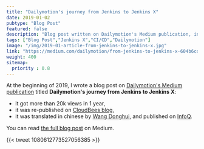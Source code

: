 ```yaml
---
title: "Dailymotion's journey from Jenkins to Jenkins X"
date: 2019-01-02
pubtype: "Blog Post"
featured: false
description: "Blog post written on Dailymotion's Medium publication, in which I shared our journey from Jenkins to Jenkins X: why Jenkins X, feedbacks on our initial POC, and our migration."
tags: ["Blog Post","Jenkins X","CI/CD","Dailymotion"]
image: "/img/2019-01-article-from-jenkins-to-jenkins-x.jpg"
link: "https://medium.com/dailymotion/from-jenkins-to-jenkins-x-604b6cde0ce3"
weight: 400
sitemap:
  priority : 0.8
---
```


At the beginning of 2019, I wrote a blog post on [Dailymotion's Medium publication](https://medium.com/dailymotion) titled **Dailymotion's journey from Jenkins to Jenkins X**:

- it got more than 20k views in 1 year,
- it was re-published on [CloudBees blog](https://www.cloudbees.com/blog/jenkins-to-jenkins-x),
- it was translated in chinese by [Wang Donghui](https://github.com/donhui), and published on [InfoQ](https://www.infoq.cn/article/YWkOx7t4gQyO-64KZ186).

You can read [the full blog post](https://medium.com/dailymotion/from-jenkins-to-jenkins-x-604b6cde0ce3) on Medium.

{{< tweet 1080612773527056385 >}}
